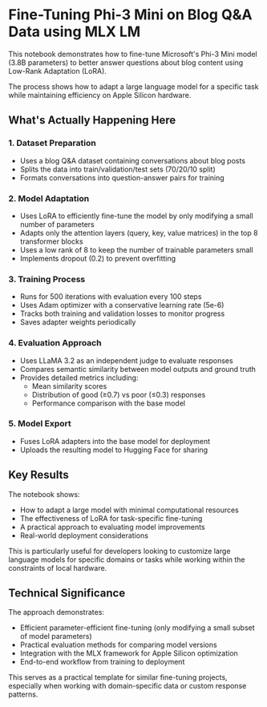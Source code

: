 # Fine-Tuning Phi-3 Mini on Blog Q&A Data using MLX LM

This notebook demonstrates how to fine-tune Microsoft's Phi-3 Mini model (3.8B parameters) to better answer questions about blog content using Low-Rank Adaptation (LoRA).

The process shows how to adapt a large language model for a specific task while maintaining efficiency on Apple Silicon hardware.

## What's Actually Happening Here

### 1. Dataset Preparation

- Uses a blog Q&A dataset containing conversations about blog posts
- Splits the data into train/validation/test sets (70/20/10 split)
- Formats conversations into question-answer pairs for training

### 2. Model Adaptation

- Uses LoRA to efficiently fine-tune the model by only modifying a small number of parameters
- Adapts only the attention layers (query, key, value matrices) in the top 8 transformer blocks
- Uses a low rank of 8 to keep the number of trainable parameters small
- Implements dropout (0.2) to prevent overfitting

### 3. Training Process

- Runs for 500 iterations with evaluation every 100 steps
- Uses Adam optimizer with a conservative learning rate (5e-6)
- Tracks both training and validation losses to monitor progress
- Saves adapter weights periodically

### 4. Evaluation Approach

- Uses LLaMA 3.2 as an independent judge to evaluate responses
- Compares semantic similarity between model outputs and ground truth
- Provides detailed metrics including:
  - Mean similarity scores
  - Distribution of good (≥0.7) vs poor (≤0.3) responses
  - Performance comparison with the base model

### 5. Model Export

- Fuses LoRA adapters into the base model for deployment
- Uploads the resulting model to Hugging Face for sharing

## Key Results

The notebook shows:

- How to adapt a large model with minimal computational resources
- The effectiveness of LoRA for task-specific fine-tuning
- A practical approach to evaluating model improvements
- Real-world deployment considerations

This is particularly useful for developers looking to customize large language models for specific domains or tasks while working within the constraints of local hardware.

## Technical Significance

The approach demonstrates:

- Efficient parameter-efficient fine-tuning (only modifying a small subset of model parameters)
- Practical evaluation methods for comparing model versions
- Integration with the MLX framework for Apple Silicon optimization
- End-to-end workflow from training to deployment

This serves as a practical template for similar fine-tuning projects, especially when working with domain-specific data or custom response patterns.
